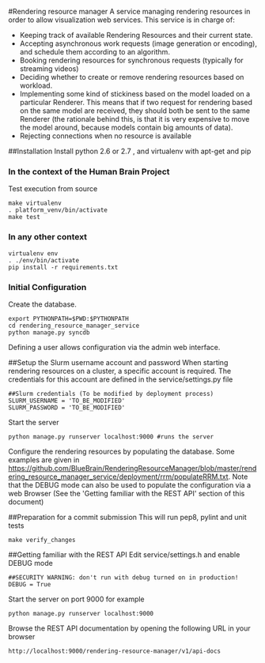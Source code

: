 #Rendering resource manager
A service managing rendering resources in order to allow visualization web services. This service is in charge of:
- Keeping track of available Rendering Resources and their current state.
- Accepting asynchronous work requests (image generation or encoding), and schedule them according to an algorithm.
- Booking rendering resources for synchronous requests (typically for streaming videos)
- Deciding whether to create or remove rendering resources based on workload.
- Implementing some kind of stickiness based on the model loaded on a particular Renderer. This means that if two request for rendering based on the same model are received, they should both be sent to the same Renderer (the rationale behind this, is that it is very expensive to move the model around, because models contain big amounts of data).
- Rejecting connections when no resource is available


##Installation
Install python 2.6 or 2.7 , and virtualenv with apt-get and pip

### In the context of the Human Brain Project
Test execution from source
```
make virtualenv
. platform_venv/bin/activate
make test
```

### In any other context

```
virtualenv env
. ./env/bin/activate
pip install -r requirements.txt
```

### Initial Configuration

Create the database.
```
export PYTHONPATH=$PWD:$PYTHONPATH
cd rendering_resource_manager_service
python manage.py syncdb
```

Defining a user allows configuration via the admin web interface.

##Setup the Slurm username account and password
When starting rendering resources on a cluster, a specific account is required. The credentials for this account are defined in the service/settings.py file
```
##Slurm credentials (To be modified by deployment process)
SLURM_USERNAME = 'TO_BE_MODIFIED'
SLURM_PASSWORD = 'TO_BE_MODIFIED'
```

Start the server
```
python manage.py runserver localhost:9000 #runs the server
```

Configure the rendering resources by populating the database. Some examples are given in https://github.com/BlueBrain/RenderingResourceManager/blob/master/rendering_resource_manager_service/deployment/rrm/populateRRM.txt. Note that the DEBUG mode can also be used to populate the configuration via a web Browser (See the 'Getting familiar with the REST API' section of this document)

##Preparation for a commit submission
This will run pep8, pylint and unit tests
```
make verify_changes
```

##Getting familiar with the REST API
Edit service/settings.h and enable DEBUG mode
```
##SECURITY WARNING: don't run with debug turned on in production!
DEBUG = True
```

Start the server on port 9000 for example
```
python manage.py runserver localhost:9000
```

Browse the REST API documentation by opening the following URL in your browser
```
http://localhost:9000/rendering-resource-manager/v1/api-docs
```
